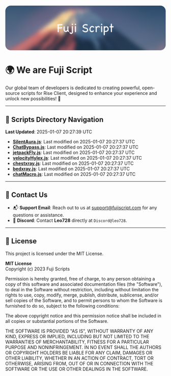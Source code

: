 ![Banner](.github/b.webp)

# 🌍 **We are Fuji Script**

Our global team of developers is dedicated to creating powerful, open-source scripts for Rise Client, designed to enhance your experience and unlock new possibilities! 🌟

---
<!-- SCRIPTS_NAVIGATION_START -->
## 📂 **Scripts Directory Navigation**

**Last Updated**: 2025-01-07 20:27:39 UTC

- **[SilentAura.js](scripts/SilentAura.js)**: Last modified on 2025-01-07 20:27:37 UTC
- **[ChatBypass.js](scripts/ChatBypass.js)**: Last modified on 2025-01-07 20:27:37 UTC
- **[jetpackFly.js](scripts/jetpackFly.js)**: Last modified on 2025-01-07 20:27:37 UTC
- **[velocityHylex.js](scripts/velocityHylex.js)**: Last modified on 2025-01-07 20:27:37 UTC
- **[chestxray.js](scripts/chestxray.js)**: Last modified on 2025-01-07 20:27:37 UTC
- **[bedxray.js](scripts/bedxray.js)**: Last modified on 2025-01-07 20:27:37 UTC
- **[chatMacro.js](scripts/chatMacro.js)**: Last modified on 2025-01-07 20:27:37 UTC

<!-- SCRIPTS_NAVIGATION_END -->

---

## 💬 **Contact Us**  
- 📬 **Support Email**: Reach out to us at [support@fujiscript.com](mailto:support@fujiscript.com) for any questions or assistance.  
- 💬 **Discord**: Contact **Leo728** directly at `Discord@leo728`.

---

## 📜 **License**

This project is licensed under the MIT License.  

**MIT License**  
Copyright (c) 2023 Fuji Scripts  

Permission is hereby granted, free of charge, to any person obtaining a copy of this software and associated documentation files (the "Software"), to deal in the Software without restriction, including without limitation the rights to use, copy, modify, merge, publish, distribute, sublicense, and/or sell copies of the Software, and to permit persons to whom the Software is furnished to do so, subject to the following conditions:  

The above copyright notice and this permission notice shall be included in all copies or substantial portions of the Software.  

THE SOFTWARE IS PROVIDED "AS IS", WITHOUT WARRANTY OF ANY KIND, EXPRESS OR IMPLIED, INCLUDING BUT NOT LIMITED TO THE WARRANTIES OF MERCHANTABILITY, FITNESS FOR A PARTICULAR PURPOSE AND NONINFRINGEMENT. IN NO EVENT SHALL THE AUTHORS OR COPYRIGHT HOLDERS BE LIABLE FOR ANY CLAIM, DAMAGES OR OTHER LIABILITY, WHETHER IN AN ACTION OF CONTRACT, TORT OR OTHERWISE, ARISING FROM, OUT OF OR IN CONNECTION WITH THE SOFTWARE OR THE USE OR OTHER DEALINGS IN THE SOFTWARE.  
